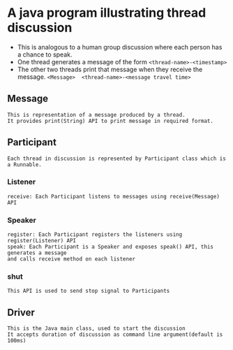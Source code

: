 # A java program illustrating thread discussion

- This is analogous to a human group discussion where each person has a chance
to speak.
- One thread generates a message of the form
	`<thread-name>-<timestamp>`
- The other two threads print that message when they receive the message.
	`<Message>	<thread-name>-<message travel time>`
	
## Message
	This is representation of a message produced by a thread.
	It provides print(String) API to print message in required format.
## Participant
	Each thread in discussion is represented by Participant class which is a Runnable.
### Listener
	receive: Each Participant listens to messages using receive(Message) API
### Speaker
	register: Each Participant registers the listeners using register(Listener) API
	speak: Each Participant is a Speaker and exposes speak() API, this generates a message
	and calls receive method on each listener
### shut
	This API is used to send stop signal to Participants
## Driver
	This is the Java main class, used to start the discussion
	It accepts duration of discussion as command line argument(default is 100ms)
	